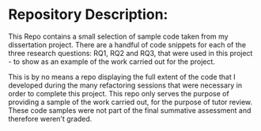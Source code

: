 # Repository Description:

This Repo contains a small selection of sample code taken from my dissertation project. There are a handful of code snippets for each of the three research questions: 
RQ1, RQ2 and RQ3, that were used in this project - to show as an example of the work carried out for the project. 

This is by no means a repo displaying the full extent of the code that I developed during the many refactoring sessions that were necessary in order to complete this project. This repo only serves the purpose of providing a sample of the work carried out, for the purpose of tutor review. These code samples were not part of the final summative assessment and therefore weren't graded. 

